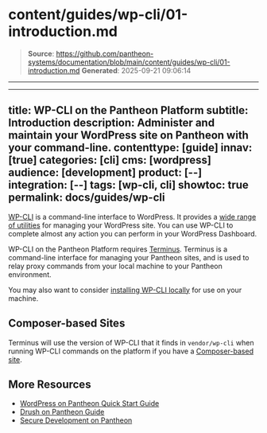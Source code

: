 # content/guides/wp-cli/01-introduction.md

> **Source**: https://github.com/pantheon-systems/documentation/blob/main/content/guides/wp-cli/01-introduction.md
> **Generated**: 2025-09-21 09:06:14

---

---
title: WP-CLI on the Pantheon Platform
subtitle: Introduction
description: Administer and maintain your WordPress site on Pantheon with your command-line.
contenttype: [guide]
innav: [true]
categories: [cli]
cms: [wordpress]
audience: [development]
product: [--]
integration: [--]
tags: [wp-cli, cli]
showtoc: true
permalink: docs/guides/wp-cli
---

[WP-CLI](https://make.wordpress.org/cli/handbook/) is a command-line interface to WordPress. It provides a [wide range of utilities](https://developer.wordpress.org/cli/commands/) for managing your WordPress site. You can use WP-CLI to complete almost any action you can perform in your WordPress Dashboard.

WP-CLI on the Pantheon Platform requires [Terminus](/terminus). Terminus is a command-line interface for managing your Pantheon sites, and is used to relay proxy commands from your local machine to your Pantheon environment.

You may also want to consider [installing WP-CLI locally](https://make.wordpress.org/cli/handbook/installing/) for use on your machine.

## Composer-based Sites

Terminus will use the version of WP-CLI that it finds in `vendor/wp-cli` when running WP-CLI commands on the platform if you have a [Composer-based site](/guides/composer).

## More Resources

- [WordPress on Pantheon Quick Start Guide](/guides/wordpress-pantheon)
- [Drush on Pantheon Guide](/guides/drush)
- [Secure Development on Pantheon](/guides/secure-development)